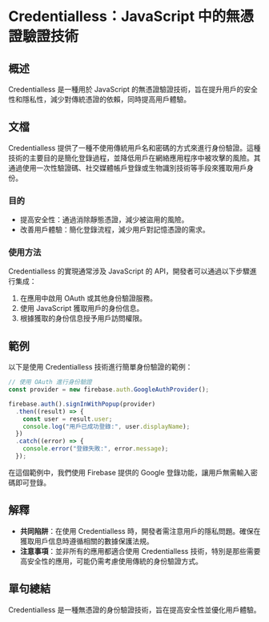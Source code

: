 <!--
Meta Description: # Credentialless：JavaScript 中的無憑證驗證技術 ## 概述 Credentialless 是一種用於 JavaScript 的無憑證驗證技術，旨在提升用戶的安全性和隱私性，減少對傳統憑證的依賴，同時提高用戶體驗。 ## 文檔 Credentialless 提供了一種不使用...
Meta Keywords: credentialless, javascript, firebase, user, error
-->

# Credentialless：JavaScript 中的無憑證驗證技術

## 概述
Credentialless 是一種用於 JavaScript 的無憑證驗證技術，旨在提升用戶的安全性和隱私性，減少對傳統憑證的依賴，同時提高用戶體驗。

## 文檔
Credentialless 提供了一種不使用傳統用戶名和密碼的方式來進行身份驗證。這種技術的主要目的是簡化登錄過程，並降低用戶在網絡應用程序中被攻擊的風險。其通過使用一次性驗證碼、社交媒體帳戶登錄或生物識別技術等手段來獲取用戶身份。

### 目的
- 提高安全性：通過消除靜態憑證，減少被盜用的風險。
- 改善用戶體驗：簡化登錄流程，減少用戶對記憶憑證的需求。

### 使用方法
Credentialless 的實現通常涉及 JavaScript 的 API，開發者可以通過以下步驟進行集成：
1. 在應用中啟用 OAuth 或其他身份驗證服務。
2. 使用 JavaScript 獲取用戶的身份信息。
3. 根據獲取的身份信息授予用戶訪問權限。

## 範例
以下是使用 Credentialless 技術進行簡單身份驗證的範例：

```javascript
// 使用 OAuth 進行身份驗證
const provider = new firebase.auth.GoogleAuthProvider();

firebase.auth().signInWithPopup(provider)
  .then((result) => {
    const user = result.user;
    console.log("用戶已成功登錄:", user.displayName);
  })
  .catch((error) => {
    console.error("登錄失敗:", error.message);
  });
```

在這個範例中，我們使用 Firebase 提供的 Google 登錄功能，讓用戶無需輸入密碼即可登錄。

## 解釋
- **共同陷阱**：在使用 Credentialless 時，開發者需注意用戶的隱私問題。確保在獲取用戶信息時遵循相關的數據保護法規。
- **注意事項**：並非所有的應用都適合使用 Credentialless 技術，特別是那些需要高安全性的應用，可能仍需考慮使用傳統的身份驗證方式。

## 單句總結
Credentialless 是一種無憑證的身份驗證技術，旨在提高安全性並優化用戶體驗。